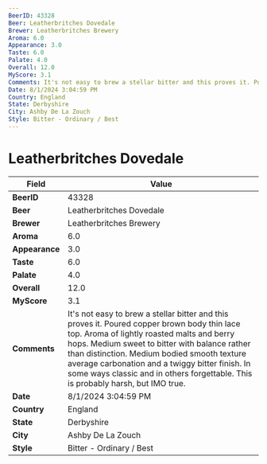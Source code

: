 ```yaml
---
BeerID: 43328
Beer: Leatherbritches Dovedale
Brewer: Leatherbritches Brewery
Aroma: 6.0
Appearance: 3.0
Taste: 6.0
Palate: 4.0
Overall: 12.0
MyScore: 3.1
Comments: It's not easy to brew a stellar bitter and this proves it. Poured copper brown body thin lace top.  Aroma of lightly roasted malts and berry hops.  Medium sweet to bitter with balance rather than distinction.  Medium bodied smooth texture average carbonation and a twiggy bitter finish. In some ways classic and in others forgettable. This is probably harsh, but IMO true.
Date: 8/1/2024 3:04:59 PM
Country: England
State: Derbyshire
City: Ashby De La Zouch
Style: Bitter - Ordinary / Best
---
```


# Leatherbritches Dovedale

| Field         | Value |
|---------------|-------|
| **BeerID** | 43328 |
| **Beer** | Leatherbritches Dovedale |
| **Brewer** | Leatherbritches Brewery |
| **Aroma** | 6.0 |
| **Appearance** | 3.0 |
| **Taste** | 6.0 |
| **Palate** | 4.0 |
| **Overall** | 12.0 |
| **MyScore** | 3.1 |
| **Comments** | It's not easy to brew a stellar bitter and this proves it. Poured copper brown body thin lace top.  Aroma of lightly roasted malts and berry hops.  Medium sweet to bitter with balance rather than distinction.  Medium bodied smooth texture average carbonation and a twiggy bitter finish. In some ways classic and in others forgettable. This is probably harsh, but IMO true. |
| **Date** | 8/1/2024 3:04:59 PM |
| **Country** | England |
| **State** | Derbyshire |
| **City** | Ashby De La Zouch |
| **Style** | Bitter - Ordinary / Best |
